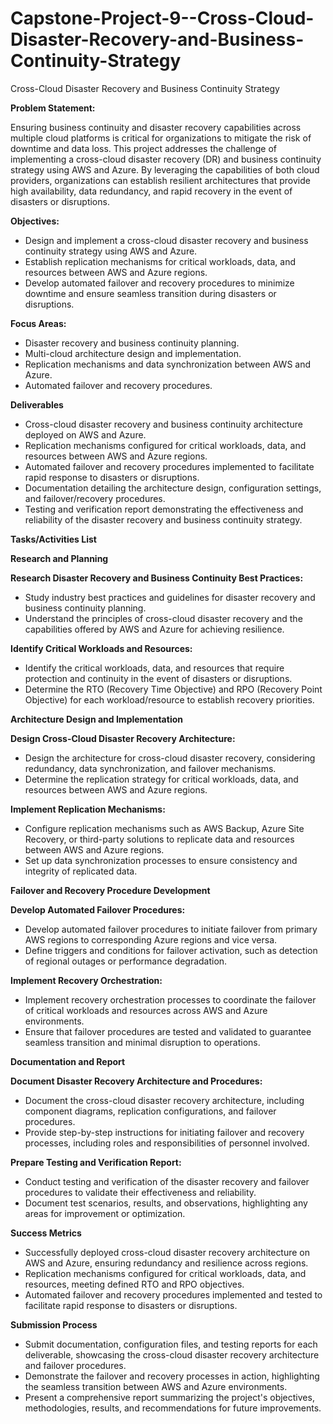 # Capstone-Project-9--Cross-Cloud-Disaster-Recovery-and-Business-Continuity-Strategy

Cross-Cloud Disaster Recovery and Business Continuity Strategy



**Problem Statement:**

Ensuring business continuity and disaster recovery capabilities across multiple cloud platforms is critical for organizations to mitigate the risk of downtime and data loss. This project addresses the challenge of implementing a cross-cloud disaster recovery (DR) and business continuity strategy using AWS and Azure. By leveraging the capabilities of both cloud providers, organizations can establish resilient architectures that provide high availability, data redundancy, and rapid recovery in the event of disasters or disruptions.

**Objectives:**

- Design and implement a cross-cloud disaster recovery and business continuity strategy using AWS and Azure.
- Establish replication mechanisms for critical workloads, data, and resources between AWS and Azure regions.
- Develop automated failover and recovery procedures to minimize downtime and ensure seamless transition during disasters or disruptions.

**Focus Areas:**

- Disaster recovery and business continuity planning.
- Multi-cloud architecture design and implementation.
- Replication mechanisms and data synchronization between AWS and Azure.
- Automated failover and recovery procedures.

**Deliverables**

- Cross-cloud disaster recovery and business continuity architecture deployed on AWS and Azure.
- Replication mechanisms configured for critical workloads, data, and resources between AWS and Azure regions.
- Automated failover and recovery procedures implemented to facilitate rapid response to disasters or disruptions.
- Documentation detailing the architecture design, configuration settings, and failover/recovery procedures.
- Testing and verification report demonstrating the effectiveness and reliability of the disaster recovery and business continuity strategy.

**Tasks/Activities List**

**Research and Planning**

**Research Disaster Recovery and Business Continuity Best Practices:**

- Study industry best practices and guidelines for disaster recovery and business continuity planning.
- Understand the principles of cross-cloud disaster recovery and the capabilities offered by AWS and Azure for achieving resilience.

**Identify Critical Workloads and Resources:**

- Identify the critical workloads, data, and resources that require protection and continuity in the event of disasters or disruptions.
- Determine the RTO (Recovery Time Objective) and RPO (Recovery Point Objective) for each workload/resource to establish recovery priorities.

**Architecture Design and Implementation**

**Design Cross-Cloud Disaster Recovery Architecture:**

- Design the architecture for cross-cloud disaster recovery, considering redundancy, data synchronization, and failover mechanisms.
- Determine the replication strategy for critical workloads, data, and resources between AWS and Azure regions.

**Implement Replication Mechanisms:**

- Configure replication mechanisms such as AWS Backup, Azure Site Recovery, or third-party solutions to replicate data and resources between AWS and Azure regions.
- Set up data synchronization processes to ensure consistency and integrity of replicated data.

**Failover and Recovery Procedure Development**

**Develop Automated Failover Procedures:**

- Develop automated failover procedures to initiate failover from primary AWS regions to corresponding Azure regions and vice versa.
- Define triggers and conditions for failover activation, such as detection of regional outages or performance degradation.

**Implement Recovery Orchestration:**

- Implement recovery orchestration processes to coordinate the failover of critical workloads and resources across AWS and Azure environments.
- Ensure that failover procedures are tested and validated to guarantee seamless transition and minimal disruption to operations.

**Documentation and Report**

**Document Disaster Recovery Architecture and Procedures:**

- Document the cross-cloud disaster recovery architecture, including component diagrams, replication configurations, and failover procedures.
- Provide step-by-step instructions for initiating failover and recovery processes, including roles and responsibilities of personnel involved.

**Prepare Testing and Verification Report:**

- Conduct testing and verification of the disaster recovery and failover procedures to validate their effectiveness and reliability.
- Document test scenarios, results, and observations, highlighting any areas for improvement or optimization.

**Success Metrics**

- Successfully deployed cross-cloud disaster recovery architecture on AWS and Azure, ensuring redundancy and resilience across regions.
- Replication mechanisms configured for critical workloads, data, and resources, meeting defined RTO and RPO objectives.
- Automated failover and recovery procedures implemented and tested to facilitate rapid response to disasters or disruptions.

**Submission Process**

- Submit documentation, configuration files, and testing reports for each deliverable, showcasing the cross-cloud disaster recovery architecture and failover procedures.
- Demonstrate the failover and recovery processes in action, highlighting the seamless transition between AWS and Azure environments.
- Present a comprehensive report summarizing the project's objectives, methodologies, results, and recommendations for future improvements.
